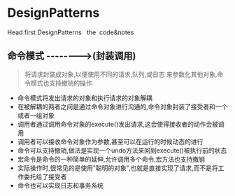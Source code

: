 # DesignPatterns

Head first DesignPatterns
 
the  code&notes


## 命令模式 -------->(封装调用)

> 将请求封装成对象,以便使用不同的请求,队列,或日志 来参数化其他对象,命令模式也支持撤销的操作.

- 命令模式将发出请求的对象和执行请求的对象解耦
- 在被解耦的两者之间是通过命令对象进行沟通的,命令对象封装了接受者和一个或者一组对象
- 调用者通过调用命令对象的execute()发出请求,这会使得接收者的动作会被调用
- 调用者可以接收命令对象作为参数,甚至可以在运行的时候动态的进行
- 命令可以支持撤销,做法是实现一个undo方法来回到execute()被执行前的状态
- 宏命令是命令的一种简单的延伸,允许调用多个命令,宏方法也支持撤销
- 实际操作时,很常见的是使用"聪明的对象",也就是直接实现了请求,而不是将工作委托给了接受者
- 命令也可以实现日志和事务系统






 


